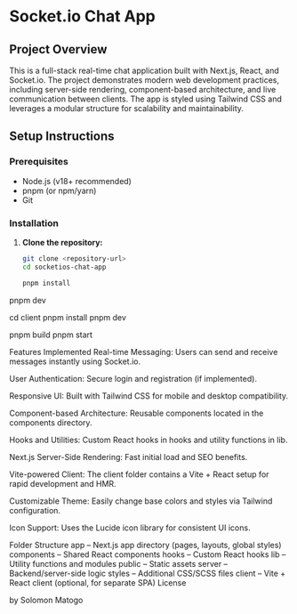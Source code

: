 # Socket.io Chat App

## Project Overview

This is a full-stack real-time chat application built with Next.js, React, and Socket.io. The project demonstrates modern web development practices, including server-side rendering, component-based architecture, and live communication between clients. The app is styled using Tailwind CSS and leverages a modular structure for scalability and maintainability.

## Setup Instructions

### Prerequisites

- Node.js (v18+ recommended)
- pnpm (or npm/yarn)
- Git

### Installation

1. **Clone the repository:**
   ```sh
   git clone <repository-url>
   cd socketios-chat-app

   pnpm install

pnpm dev   

cd client
pnpm install
pnpm dev

pnpm build
pnpm start

Features Implemented
Real-time Messaging:
Users can send and receive messages instantly using Socket.io.

User Authentication:
Secure login and registration (if implemented).

Responsive UI:
Built with Tailwind CSS for mobile and desktop compatibility.

Component-based Architecture:
Reusable components located in the components directory.

Hooks and Utilities:
Custom React hooks in hooks and utility functions in lib.

Next.js Server-Side Rendering:
Fast initial load and SEO benefits.

Vite-powered Client:
The client folder contains a Vite + React setup for rapid development and HMR.

Customizable Theme:
Easily change base colors and styles via Tailwind configuration.

Icon Support:
Uses the Lucide icon library for consistent UI icons.

Folder Structure
app – Next.js app directory (pages, layouts, global styles)
components – Shared React components
hooks – Custom React hooks
lib – Utility functions and modules
public – Static assets
server – Backend/server-side logic
styles – Additional CSS/SCSS files
client – Vite + React client (optional, for separate SPA)
License

by Solomon Matogo

